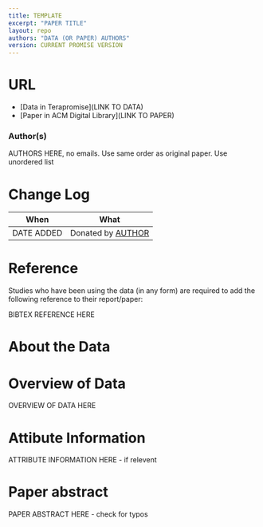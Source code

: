 ```yaml
---
title: TEMPLATE
excerpt: "PAPER TITLE"
layout: repo
authors: "DATA (OR PAPER) AUTHORS"
version: CURRENT PROMISE VERSION
---
```


# URL
* [Data in Terapromise](LINK TO DATA)
* [Paper in ACM Digital Library](LINK TO PAPER)

### Author(s)
AUTHORS HERE, no emails. Use same order as original paper. Use unordered list

# Change Log

When | What
---- | ----
DATE ADDED | Donated by [AUTHOR](/repo/people)

# Reference

Studies who have been using the data (in any form) are required to add the following reference to 
their report/paper:

BIBTEX REFERENCE HERE

# About the Data

# Overview of Data

OVERVIEW OF DATA HERE

# Attibute Information

ATTRIBUTE INFORMATION HERE - if relevent

# Paper abstract

PAPER ABSTRACT HERE - check for typos